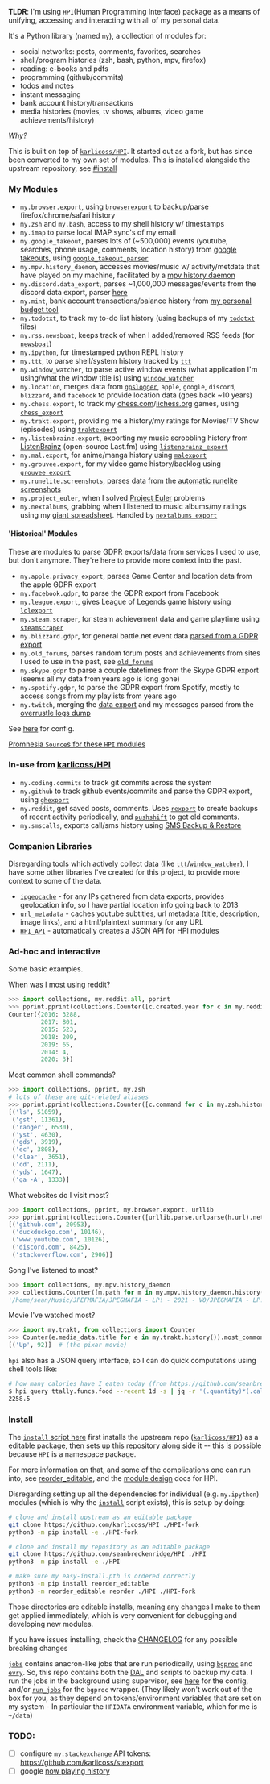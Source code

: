 **TLDR**: I'm using `HPI`(Human Programming Interface) package as a means of unifying, accessing and interacting with all of my personal data.

It's a Python library (named `my`), a collection of modules for:

- social networks: posts, comments, favorites, searches
- shell/program histories (zsh, bash, python, mpv, firefox)
- reading: e-books and pdfs
- programming (github/commits)
- todos and notes
- instant messaging
- bank account history/transactions
- media histories (movies, tv shows, albums, video game achievements/history)

[_Why?_](https://github.com/karlicoss/HPI#why)

This is built on top of [`karlicoss/HPI`](https://github.com/karlicoss/HPI). It started out as a fork, but has since been converted to my own set of modules. This is installed alongside the upstream repository, see [#install](#install)

### My Modules

- `my.browser.export`, using [`browserexport`](https://github.com/seanbreckenridge/browserexport) to backup/parse firefox/chrome/safari history
- `my.zsh` and `my.bash`, access to my shell history w/ timestamps
- `my.imap` to parse local IMAP sync's of my email
- `my.google_takeout`, parses lots of (~500,000) events (youtube, searches, phone usage, comments, location history) from [google takeouts](https://takeout.google.com/), using [`google_takeout_parser`](https://github.com/seanbreckenridge/google_takeout_parser)
- `my.mpv.history_daemon`, accesses movies/music w/ activity/metdata that have played on my machine, facilitated by a [mpv history daemon](https://github.com/seanbreckenridge/mpv-history-daemon)
- `my.discord.data_export`, parses ~1,000,000 messages/events from the discord data export, parser [here](https://github.com/seanbreckenridge/discord_data)
- `my.mint`, bank account transactions/balance history from [my personal budget tool](https://github.com/seanbreckenridge/mint)
- `my.todotxt`, to track my to-do list history (using backups of my [`todotxt`](http://todotxt.org/) files)
- `my.rss.newsboat`, keeps track of when I added/removed RSS feeds (for [`newsboat`](https://newsboat.org/))
- `my.ipython`, for timestamped python REPL history
- `my.ttt`, to parse shell/system history tracked by [`ttt`](https://github.com/seanbreckenridge/ttt)
- `my.window_watcher`, to parse active window events (what application I'm using/what the window title is) using [`window_watcher`](https://github.com/seanbreckenridge/aw-watcher-window)
- `my.location`, merges data from [`gpslogger`](https://github.com/mendhak/gpslogger), `apple`, `google`, `discord`, `blizzard`, and `facebook` to provide location data (goes back ~10 years)
- `my.chess.export`, to track my [chess.com](https://www.chess.com)/[lichess.org](https://lichess.org/) games, using [`chess_export`](https://github.com/seanbreckenridge/chess_export)
- `my.trakt.export`, providing me a history/my ratings for Movies/TV Show (episodes) using [`traktexport`](https://github.com/seanbreckenridge/traktexport)
- `my.listenbrainz.export`, exporting my music scrobbling history from [ListenBrainz](https://listenbrainz.org/) (open-source Last.fm) using [`listenbrainz_export`](https://github.com/seanbreckenridge/listenbrainz_export)
- `my.mal.export`, for anime/manga history using [`malexport`](https://github.com/seanbreckenridge/malexport)
- `my.grouvee.export`, for my video game history/backlog using [`grouvee_export`](https://github.com/seanbreckenridge/grouvee_export)
- `my.runelite.screenshots`, parses data from the [automatic runelite screenshots](https://github.com/runelite/runelite/wiki/Screenshot)
- `my.project_euler`, when I solved [Project Euler](https://projecteuler.net/) problems
- `my.nextalbums`, grabbing when I listened to music albums/my ratings using my [giant spreadsheet](https://sean.fish/s/albums). Handled by [`nextalbums export`](https://github.com/seanbreckenridge/albums)

#### 'Historical' Modules

These are modules to parse GDPR exports/data from services I used to use, but don't anymore. They're here to provide more context into the past.

- `my.apple.privacy_export`, parses Game Center and location data from the apple GDPR export
- `my.facebook.gdpr`, to parse the GDPR export from Facebook
- `my.league.export`, gives League of Legends game history using [`lolexport`](https://github.com/seanbreckenridge/lolexport)
- `my.steam.scraper`, for steam achievement data and game playtime using [`steamscraper`](https://github.com/seanbreckenridge/steamscraper)
- `my.blizzard.gdpr`, for general battle.net event data [parsed from a GDPR export](https://github.com/seanbreckenridge/blizzard_gdpr_parser)
- `my.old_forums`, parses random forum posts and achievements from sites I used to use in the past, see [`old_forums`](https://github.com/seanbreckenridge/old_forums)
- `my.skype.gdpr` to parse a couple datetimes from the Skype GDPR export (seems all my data from years ago is long gone)
- `my.spotify.gdpr`, to parse the GDPR export from Spotify, mostly to access songs from my playlists from years ago
- `my.twitch`, merging the [data export](https://www.twitch.tv/p/en/legal/privacy-choices/#user-privacy-requests) and my messages parsed from the [overrustle logs dump](https://github.com/seanbreckenridge/overrustle_parser)

See [here](https://github.com/seanbreckenridge/dotfiles/blob/master/.config/my/my/config/__init__.py) for config.

[Promnesia `Source`s for these `HPI` modules](https://github.com/seanbreckenridge/promnesia)

### In-use from [karlicoss/HPI](https://github.com/karlicoss/HPI)

- `my.coding.commits` to track git commits across the system
- `my.github` to track github events/commits and parse the GDPR export, using [`ghexport`](https://github.com/karlicoss/ghexport)
- `my.reddit`, get saved posts, comments. Uses [`rexport`](https://github.com/karlicoss/rexport) to create backups of recent activity periodically, and [`pushshift`](https://github.com/seanbreckenridge/pushshift_comment_export) to get old comments.
- `my.smscalls`, exports call/sms history using [SMS Backup & Restore](https://play.google.com/store/apps/details?id=com.riteshsahu.SMSBackupRestore&hl=en_US)

### Companion Libraries

Disregarding tools which actively collect data (like [`ttt`](https://github.com/seanbreckenridge/ttt)/[`window_watcher`](https://github.com/seanbreckenridge/aw-watcher-window)), I have some other libraries I've created for this project, to provide more context to some of the data.

- [`ipgeocache`](https://github.com/seanbreckenridge/ipgeocache) - for any IPs gathered from data exports, provides geolocation info, so I have partial location info going back to 2013
- [`url_metadata`](https://github.com/seanbreckenridge/url_metadata) - caches youtube subtitles, url metadata (title, description, image links), and a html/plaintext summary for any URL
- [`HPI_API`](https://github.com/seanbreckenridge/HPI_API) - automatically creates a JSON API for HPI modules

### Ad-hoc and interactive

Some basic examples.

When was I most using reddit?

```python
>>> import collections, my.reddit.all, pprint
>>> pprint.pprint(collections.Counter([c.created.year for c in my.reddit.all.comments()]))
Counter({2016: 3288,
         2017: 801,
         2015: 523,
         2018: 209,
         2019: 65,
         2014: 4,
         2020: 3})
```

Most common shell commands?

```python
>>> import collections, pprint, my.zsh
# lots of these are git-related aliases
>>> pprint.pprint(collections.Counter([c.command for c in my.zsh.history()]).most_common(10))
[('ls', 51059),
 ('gst', 11361),
 ('ranger', 6530),
 ('yst', 4630),
 ('gds', 3919),
 ('ec', 3808),
 ('clear', 3651),
 ('cd', 2111),
 ('yds', 1647),
 ('ga -A', 1333)]
```

What websites do I visit most?

```python
>>> import collections, pprint, my.browser.export, urllib
>>> pprint.pprint(collections.Counter([urllib.parse.urlparse(h.url).netloc for h in my.browser.export.history()]).most_common(5))
[('github.com', 20953),
 ('duckduckgo.com', 10146),
 ('www.youtube.com', 10126),
 ('discord.com', 8425),
 ('stackoverflow.com', 2906)]
```

Song I've listened to most?

```python
>>> import collections, my.mpv.history_daemon
>>> collections.Counter([m.path for m in my.mpv.history_daemon.history()]).most_common(1)[0][0]
'/home/sean/Music/JPEFMAFIA/JPEGMAFIA - LP! - 2021 - V0/JPEGMAFIA - LP! - 05 HAZARD DUTY PAY!.mp3'
```

Movie I've watched most?

```python
>>> import my.trakt, from collections import Counter
>>> Counter(e.media_data.title for e in my.trakt.history()).most_common(1)
[('Up', 92)]  # (the pixar movie)
```

`hpi` also has a JSON query interface, so I can do quick computations using shell tools like:

```bash
# how many calories have I eaten today (from https://github.com/seanbreckenridge/ttally)
$ hpi query ttally.funcs.food --recent 1d -s | jq -r '(.quantity)*(.calories)' | datamash sum 1
2258.5
```

### Install

The [`install` script here](https://github.com/seanbreckenridge/HPI/blob/a6495ade62efb21e61830865d8221bf3669ad0fd/install#L60) first installs the upstream repo ([`karlicoss/HPI`](https://github.com/karlicoss/HPI)) as a editable package, then sets up this repository along side it -- this is possible because `HPI` is a namespace package.

For more information on that, and some of the complications one can run into, see [reorder_editable](https://github.com/seanbreckenridge/reorder_editable#editable-namespace-packages), and the [module design](https://github.com/karlicoss/HPI/blob/master/doc/MODULE_DESIGN.org#adding-new-modules) docs for HPI.

Disregarding setting up all the dependencies for individual (e.g. `my.ipython`) modules (which is why the [`install`](install) script exists), this is setup by doing:

```bash
# clone and install upstream as an editable package
git clone https://github.com/karlicoss/HPI ./HPI-fork
python3 -m pip install -e ./HPI-fork

# clone and install my repository as an editable package
git clone https://github.com/seanbreckenridge/HPI ./HPI
python3 -m pip install -e ./HPI

# make sure my easy-install.pth is ordered correctly
python3 -m pip install reorder_editable
python3 -m reorder_editable reorder ./HPI ./HPI-fork
```

Those directories are editable installs, meaning any changes I make to them get applied immediately, which is very convenient for debugging and developing new modules.

If you have issues installing, check the [CHANGELOG](CHANGELOG.md) for any possible breaking changes

[`jobs`](./jobs) contains anacron-like jobs that are run periodically, using [`bgproc`](https://github.com/seanbreckenridge/bgproc) and [`evry`](https://github.com/seanbreckenridge/evry). So, this repo contains both the [DAL](https://beepb00p.xyz/exports.html#dal) and scripts to backup my data. I run the jobs in the background using supervisor, see [here](https://github.com/seanbreckenridge/dotfiles/tree/master/.local/scripts/supervisor) for the config, and/or [`run_jobs`](https://github.com/seanbreckenridge/dotfiles/blob/master/.local/scripts/supervisor/run_jobs) for the `bgproc` wrapper. (They likely won't work out of the box for you, as they depend on tokens/environment variables that are set on my system - In particular the `HPIDATA` environment variable, which for me is `~/data`)

### TODO:

- [ ] configure `my.stackexchange` API tokens: https://github.com/karlicoss/stexport
- [ ] google [now playing history](https://dfir.pubpub.org/pub/xbvsrjt5/release/1)
